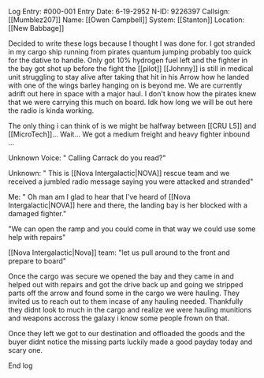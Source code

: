 Log Entry: #000-001
Entry Date: 6-19-2952
N-ID: 9226397
Callsign: [[Mumblez207]]
Name: [[Owen Campbell]]
System: [[Stanton]]
Location: [[New Babbage]]

  

Decided to write these logs because I thought I was done for. I got stranded in my cargo ship running from pirates quantum jumping probably too quick for the dative to handle. Only got 10% hydrogen fuel left and the fighter in the bay got shot up before the fight the [[pilot]] [[Johnny]] is still in medical unit struggling to stay alive after taking that hit in his Arrow how he landed with one of the wings barley hanging on is beyond me. We are currently adrift out here in space with a major haul. I don't know how the pirates knew that we were carrying this much on board. Idk how long we will be out here the radio is kinda working.  

The only thing i can think of is we might be halfway between [[CRU L5]] and [[MicroTech]]... Wait... We got a medium freight and heavy fighter inbound ...  

Unknown Voice: " Calling Carrack do you read?"  

Unknown: " This is [[Nova Intergalactic|NOVA]] rescue team and we received a jumbled radio message saying you were attacked and stranded"  

Me: " Oh man am I glad to hear that I've heard of [[Nova Intergalactic|NOVA]] here and there, the landing bay is her blocked with a damaged fighter."  

"We can open the ramp and you could come in that way we could use some help with repairs"  

[[Nova Intergalactic|Nova]] team: "let us pull around to the front and prepare to board"  

Once the cargo was secure we opened the bay and they came in and helped out with repairs and got the drive back up and going we stripped parts off the arrow and found some in the cargo we were hauling. They invited us to reach out to them incase of any hauling needed. Thankfully they didnt look to much in the cargo and realize we were hauling munitions and weapons accross the galaxy i know some people frown on that.  

Once they left we got to our destination and offloaded the goods and the buyer didnt notice the missing parts luckily made a good payday today and scary one.  

End log